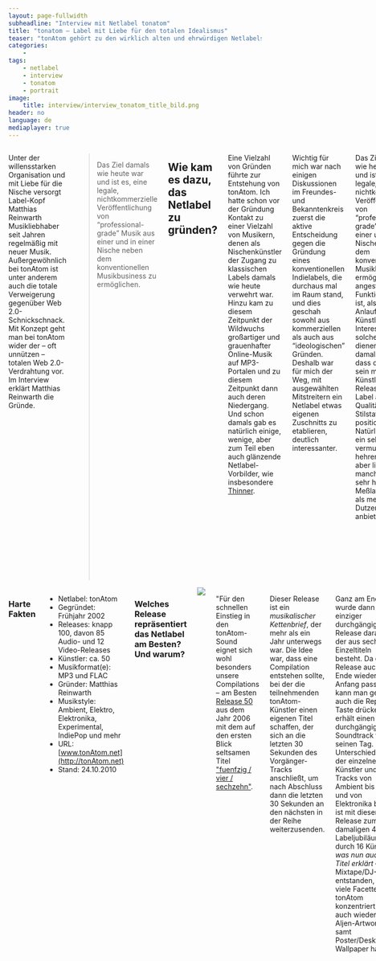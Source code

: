 ```yaml
---
layout: page-fullwidth
subheadline: "Interview mit Netlabel tonatom"
title: "tonatom – Label mit Liebe für den totalen Idealismus"
teaser: "tonAtom gehört zu den wirklich alten und ehrwürdigen Netlabels, das nie die eigene Mission aus den Augen verloren hat."
categories:
    - 
tags:
    - netlabel
    - interview
    - tonatom
    - portrait
image:
    title: interview/interview_tonatom_title_bild.png
header: no
language: de
mediaplayer: true
---
```

<div class="row">
<div class="large-7 columns" markdown="1">

Unter der willensstarken Organisation und mit Liebe für die Nische
versorgt Label-Kopf Matthias Reinwarth Musikliebhaber seit Jahren
regelmäßig mit neuer Musik. Außergewöhnlich bei tonAtom ist unter
anderem auch die totale Verweigerung gegenüber Web 2.0-Schnickschnack.
Mit Konzept geht man bei tonAtom wider der – oft unnützen – totalen Web
2.0-Verdrahtung vor. Im Interview erklärt Matthias Reinwarth die
Gründe.

> Das Ziel damals wie heute war und ist es, eine legale, nichtkommerzielle Veröffentlichung von “professional-grade” Musik aus einer und in einer Nische neben dem konventionellen Musikbusiness zu ermöglichen.



## Wie kam es dazu, das Netlabel zu gründen?

Eine Vielzahl von Gründen führte zur Entstehung von tonAtom. Ich hatte
schon vor der Gründung Kontakt zu einer Vielzahl von Musikern, denen als
Nischenkünstler der Zugang zu klassischen Labels damals wie heute
verwehrt war. Hinzu kam zu diesem Zeitpunkt der Wildwuchs großartiger
und grauenhafter Online-Musik auf MP3-Portalen und zu diesem Zeitpunkt
dann auch deren Niedergang. Und schon damals gab es natürlich einige,
wenige, aber zum Teil eben auch glänzende Netlabel-Vorbilder, wie
insbesondere [Thinner](http://thinner.cc).

Wichtig für mich war nach einigen Diskussionen im Freundes- und
Bekanntenkreis zuerst die aktive Entscheidung gegen die Gründung eines
konventionellen Indielabels, die durchaus mal im Raum stand, und dies
geschah sowohl aus kommerziellen als auch aus “ideologischen” Gründen.
Deshalb war für mich der Weg, mit ausgewählten Mitstreitern ein Netlabel
etwas eigenen Zuschnitts zu etablieren, deutlich interessanter.

Das Ziel damals wie heute war und ist es, eine legale, nichtkommerzielle
Veröffentlichung von “professional-grade” Musik aus einer und in einer
Nische neben dem konventionellen Musikbusiness zu ermöglichen. Die
angestrebte Funktion war und ist, als Anlaufstelle für Künstler und
Interessenten solcher Musik zu dienen. Schon damals war klar, dass der
Ansatz sein muss, die Künstler, die Releases und das Label als
Qualitäts- und Stilstatement zu positionieren. Natürlich ist das ein
sehr, vermutlich zu hehrer Anspruch, aber lieber manchmal eine sehr hohe
Meßlatte reissen, als mediokre Dutzendware anbieten.



## Wer steckt hinter dem Label?

<figure>
<img src="{{ site.urlimg }}interview/interview_tonatom_matthias_reinwarth.jpg">
<figcaption>Foto: Matthias Reinwarth von tonAtom</figcaption>
</figure>


Die maßgebliche Figur hinter [tonAtom](http://www.tonatom.net/) bin wohl
ich, [Matthias Reinwarth](http://www.reinwarth.de/), der das Label von
der Gründung bis heute gestaltet und die letztendlichen Entscheidungen
über Releases und die Entwicklung trifft.

Unerläßlich ist aber die Unterstützung durch einige Mitstreiter, die in
zum Teil wechselnder Zusammensetzung. Dies waren zu Beginn Matthias “Red
Sparrow” Spittler und Sabine “elektr@” Dirksen, bis heute immer mal
wieder Carsten “Alcyon” Büttemeier und Axel Fischer. Neuerdings stößt
auch Andreas Usenbenz hinzu, der eigene Releases als
[Nobile](http://www.tonatom.net/content/profile/nobile.html) und
[Sonovo](http://www.tonatom.net/content/profile/sonovo.html)
veröffentlicht hat und durch sein Mastering den neueren
Veröffentlichungen die klangliche Finesse verleiht und in Zukunft
verstärkt verleihen wird.

Hinzu kommen und kamen Sponsoren, die das Hosting abseits von den
üblichen Netlabelplattformen ermöglichen.

Unschätzbaren Anteil haben bei der Gestaltung der Releases als
Gesamtprodukt die Artworks von [Alexander “Aljen”
Jensko](http://www.tonatom.net/content/profile/aljen.html), der seit
Gründung eine Vielzahl von Cover-Artworks beigesteuert hat, die auch
optisch einen tonAtom-Labelstil darstellen. Er war und ist auch bei der
Entwicklung des Labels immer ein wichtiger Diskussionspartner, etwa wenn
es um Anpassungen der Ausrichtung, etwa bei den Änderungen des
Releasekonzeptes ging – von anfangs reinen EPs hin zu vollen Releases
und Videos. Neben der Tatsache, dass er tonAtom auch akustisch
mitbeeinflusst hat, sind auch seine Poster, die zu einigen Compilations
entstanden, sehenswert.



## Wie beschreibt Ihr Euren Sound?

Die Beschreibung eines tonAtom-Sounds versuche ich zu vermeiden, weil
das nach meiner Meinung einfach nicht geht.

Das Label entwickelt sich natürlich über die Jahre und konnte man am
Anfang noch Ambient+Elektro+Experimental als Verortung des Stils
angeben, so sind heute andere Stilistiken hinzu gekommen, die aber in
der Summe – natürlich nur meiner Meinung nach – doch tonAtom als Ganzes
und stimmiges Gesamtes umreissen. Gerade die Indiepop-Musik von
[ne:o](http://www.tonatom.net/content/profile/ne-o.html) und
[msc](http://www.tonatom.net/content/profile/msc.html), Filmmusiken und
Poppiges, die ironisch-plakativen und doch so unterschiedlichen
Veröffentlichungen von
[Konsumprodukt](http://www.tonatom.net/content/profile/konsumprodukt.html)
und
[Wellenformreiter](http://www.tonatom.net/content/profile/wellenformreiter.html)
neben den eher “typischen” elektronischen Netlabel-Releases zwischen
Ambient und Elektronika machen den Stil in Summe ziemlich
“unbeschreiblich”.

Am einfachsten könnte man vielleicht sagen, **der tonAtom-Sound ist
Matthias’ Musikgeschmack**, denn schliesslich habe ich die Releases
ausgewählt :-)



## Wodurch hebt sich Euer von der Konkurrenz ab?

Ich habe eine Vielzahl von Netlabels und deren Betreiber über die Jahre
immer eher als Mitstreiter und Kommunikationspartner empfunden, deshalb
gefällt mir schon das Wort Konkurrenz nur sehr bedingt, eigentlich gar
nicht. Trotzdem sind einige Unterschiede offensichtlich:

Konzeptionell: **tonAtom konzentriert sich ausschliesslich auf eine mehr
oder weniger regelmäßige Veröffentlichung von netaudio-releases.** Nicht
mehr und nicht weniger. Von der allgemeinen Ausrichtung ist tonAtom
**sehr konsequent nicht-kommerziell** und rein auf das Internet und
seine Möglichkeiten ausgerichtet. Das heisst, es gibt keinen Shop, kein
Merchandising, keine Flattr-Buttons und keine Google-Ads.

Den Live-Aspekt, das Vinyl-Verkaufen und den Versuch bei Bandcamp einen
Euro zu verdienen, überlasse ich den Künstlern selbst. tonAtom soll nur
und ausschliesslich das verlässliche und hoffentlich qualitativ
hochwertige Online-Label als ein Partner des Künstlers sein. **Viele
2.0-ige Interaktions-Möglichkeiten existieren mit voller Absicht
nicht**: Es gibt keine Diskussions- und Feedbackmechanismen, keine
Download-Counter oder Voting-Buttons. Das ist sehr old-school, spiegelt
aber auch nicht zuletzt einen sehr klaren Releasebegriff (im Sinne von
“fertiges Produkt”) wieder.

Stilistisch bedient tonAtom eine Auswahl musikalischer Richtungen, aber
einige mit voller Absicht praktisch nicht, die ansonsten einen Großteil
der Netaudio-Szene ausmachen. Das ist der gesamte, in den 90ern fußende,
Dancefloor-orientierte Bereich, zwischen Dub, Techno und House mit all
den feinen Abstufungen dazwischen. Hier gibt es aus meiner Sicht einfach
schon mehr als nötig, auch in sehr guter handwerklicher Qualität. Die
Vier-Viertel-”Umtss-Umtss”-Ästhetik hat sich mir nie erschlossen, womit
wohl hinreichend erklärt ist, warum es wohl nie eine tonAtom-DJ-Night in
einem Club geben kann.



## Welche Mission verfolgt Euer Netlabel?

**Ich verstehe Labels heute mehr denn je als Filter** und das auf den
Ebenen Quantität, Originalität, Qualität (Musik, Mastering, Artwork) und
Stil. Das Internet ermöglicht es heute jedem, zu publizieren, sei es als
Künstler oder als Netlabel. Das Großartige an dieser Möglichkeit kann
man gar nicht genug betonen. Die wohl wichtigste Mission für ein
Netlabel aus meiner Sicht ist es nun aber, einem interessierten Hörer
unter einem Labelnamen – bei mir eben tonAtom – regelmäßig stilistisch
interessante und qualitativ hochwertige Releases von faszinierenden und
ungewöhnlichen Künstlern anzubieten.

Das bedeutet auch: **Nicht publizieren um jeden Preis, sondern Sorgfalt
und Arbeit mit dem Künstler am Produkt.** Mehr als ein Release ist erst
durch Überzeugungsarbeit mit dem Künstler in der heutigen Form oder
überhaupt erst entstanden. Die Auswahl der Releases, des Artworks und
Kontrolle oder Beisteuern eines guten Masterings, ein vollständiges und
ansprechendes Tagging der einzelne Dateien sind ein wichtiger Teil
hiervon.

**Im Idealfall ist die Mission erfüllt, wenn man Hörerschichten
erreicht, die nicht sowieso schon Netlabel hören**, sondern wegen der
Musik, der Künstler oder des Labelstils wiederkommen.

Ich bin selbst begeisterter Konsument von Netlabel-Musik: Wenn ich
weiss, dass mir eine Reihe Releases von einem Netlabel zugesagt haben,
werde ich den Newsletter oder den Twitter-Feed verfolgen und den
nächsten Release – zum Beispiel bei Laridae oder Stadtgrün – auch
ungeprüft herunterladen. Bin ich mehrfach durch schlechte Qualität auf
unterschiedlichster Ebene enttäuscht worden, oder publizieren die
Netlabel-Betreiber Musik, die mir stilistisch nicht zusagt, verschwindet
bei mir ein Netlabel vom Radar.



## Welches besondere Erlebnis oder Ereignis verbindest Du mit Deinem Netlabel?

<img src="{{ site.urlimg }}interview/interview_tonatom_netaudioberlin2007_07.jpg" alt="netaudio berlin 2007">

Als rein auf das Internet fixiertes Label sind die “real-life”
Ereignisse dünn gesät, was ja Teil des Konzeptes ist. Auch die
Kommunikation im Team und mit den Künstlern erfolgt ohne direkten,
persönlichen Kontakt, sondern mit Mail, Skype, Telefon und neuerdings
auch mal via social networks.

<img src="{{ site.urlimg }}interview/interview_tonatom_netaudioberlin2007_03.jpg" alt="netaudio berlin 2007">

Spannend sind deshalb die seltenen, aber um so interessanteren
persönlichen Kontakt im tonAtom-Umfeld, aber auch mit anderen
Netaudio-Aktivisten, insbesondere auf den einschlägigen Veranstaltungen
wie die [Cologne Commons](http://cologne-commons.de/) oder [Netaudio
Berlin](http://www.netaudioberlin.de/). Ein besonderes Highlight war
sicherlich die Präsentation des [Releases “v/a – recovered
items”](http://www.tonatom.net/releases/tA_X_recovered/) auf der
Netaudio Berlin-Veranstaltung im RAW-Tempel im Oktober 2007, wo
Alexander Jensko als Ausgangspunkt zu jedem Titel eine Grafik
präsentierte.

<img src="{{ site.urlimg }}interview/interview_tonatom_netaudioberlin2007_10.jpg">

Über die Jahre hat es auch immer wieder die Möglichkeit gegeben, tonAtom
und Netaudio in Radio-Sendungen, insbesondere im unabhängigen Radio oder
in Podcasts vorzustellen, was immer interessante Veranstaltungen sind,
die auch neue Hörerkreise erschliessen.



## Wo seht ihr das Netlabel in der Zukunft?

Gut gemachte Netlabel wie [12rec](http://12rec.net),
[kahvi](http://kahvi.org), [laridae](http://www.laridae.at/) oder
[aaahh-records](http://www.aaahh-records.net) (und viele mehr) haben
heute die Position erreicht, einen alternativen Publikationsweg für
Musik und Künstler unter alternativen Lizenzen darzustellen. Hierbei
erreichen sie Personenkreise, insbesondere auch die *digital natives*,
die vom Unfang vergleichbar und zum Teil sogar deutlich größer als die
Reichweite von klassischen Independent-Labels sind. Hierbei
**überschreiten sie insbesondere nationale und Sprachgrenzen, denen die
klassische Distributionsformen zwangsläufig unterliegen**. Diese
Reichweite und diese Form der Publikation ist die Stärke der Netlabels.
Und das geschieht parallel zum klassischen Musik-Business.

**Genau da sehe ich auch für die Zukunft die Rolle der Netlabels und die
von tonAtom.**

Anders als Independent Labels und das klassische Musik-Business haben
Netlabels aber aus meiner Sicht auch die Gelegenheit und die
Verpflichtung für die kleine und kleinste Nische. Kommerzieller Erfolg
stört genau so wenig wie kommerzieller Misserfolg. Und das ist eine
Chance, die aus meiner Sicht umfassend zu nutzen ist. **Mut, Vielfalt
und Nonkonformität sind spannender als noch ein weiterer
Dub/Tech/House-Release.** Der Weg zu den Personenkreisen jenseits der
Internet-affinen Hörer ist sicher weiter spannend, aber Mundpropaganda
und die Presse haben schon einiges bewegt.

Die Künstler, die das wollen, können den Rückenwind einer Publikation
auf einem renommierten Netlabel zur eigenen Vermarktung nutzen, sei es
live, als DJ oder VJ, als Lizenzgeber für kommerzielle Nutzung oder als
Auftragskomponist.

Die Netlabels, die das wollen, treten beispielsweise regional oder
punktuell national/international als Veranstalter auf oder vertreiben
per Mailorder physikalische Tonträger, die im besten Falle auch
tatsächlichen Mehrwert lieferen.

Für diese Aufgaben, wenn gewollt, sehe ich aber dedizierte, klar
kommerziell agierende und auch so rechtlich aufgestellte (GbR, GmbH)
parallele Organisationsformen für sinnvoller an. Das kann dann etwa als
Booking Agentur, konventionelles und damit kommerzielles Label, als
Mailorder-Versand für Vinyl und Merchandise, oder als Verlag sein. Das
macht dann die Trennung zum Netlabel als vielfach nicht-kommerziell
(CC-nc) agierende Organisation viel leichter.

Die zentrale Rolle für das Netlabel selbst aber ist aus meiner Sicht die
oben beschrieben Rolle als Filter, Marke und verlässlicher Lieferant
legaler, musikalischer Herausforderungen.

**tonAtom wird auch in Zukunft nur diese eine Aufgabe wahrnehmen, also
da bleiben, wo es ist.**



## Vielen Dank für das Interview, Matthias!



### Credits für Fotos

Fotos NetaudioBerlin 2007 (c) 2007 [aljen.de](http://aljen.de) //
Creative Commons:
[by-nc-nd](http://creativecommons.org/licenses/by-nc-nd/3.0/de/)

</div><!-- /.large-7 -->
<div class="large-5 columns panel radius" markdown="1">


### Harte Fakten

- Netlabel: tonAtom
- Gegründet: Frühjahr 2002
- Releases: knapp 100, davon 85 Audio- und 12 Video-Releases
- Künstler: ca. 50
- Musikformat(e): MP3 und FLAC
- Gründer: Matthias Reinwarth
- Musikstyle: Ambient, Elektro, Elektronika, Experimental, IndiePop und mehr
- URL: [www.tonAtom.net](http://tonAtom.net)
- Stand: 24.10.2010


### Welches Release repräsentiert das Netlabel am Besten? Und warum?

<img src="{{ site.urlimg }}interview/cover_tonatom_release_50.jpg">

"Für den schnellen Einstieg in den tonAtom-Sound eignet sich wohl
besonders unsere Compilations – am Besten [Release
50](http://tonAtom.net/releases/050/) aus dem Jahr 2006 mit dem auf den
ersten Blick seltsamen Titel ["fuenfzig / vier /
sechzehn"](http://tonAtom.net/releases/050/).

Dieser Release ist ein *musikalischer Kettenbrief*, der mehr als ein
Jahr unterwegs war. Die Idee war, dass eine Compilation entstehen
sollte, bei der die teilnehmenden tonAtom-Künstler einen eigenen Titel
schaffen, der sich an die letzten 30 Sekunden des Vorgänger-Tracks
anschließt, um nach Abschluss dann die letzten 30 Sekunden an den
nächsten in der Reihe weiterzusenden.

Ganz am Ende wurde dann ein einziger durchgängiger Release daraus, der
aus sechzehn Einzeltiteln besteht. Da der Release auch am Ende wieder
zum Anfang passt, kann man gerne auch die Repeat-Taste drücken und
erhält einen durchgängigen Soundtrack für seinen Tag. In aller
Unterschiedlichkeit der einzelnen Künstler und ihrer Tracks von Ambient
bis Pop und von Elektronika bis IDM ist mit diesem 50. Release zum
damaligen 4. Labeljubiläum durch 16 Künstler – *was nun auch den Titel
erklärt* – ein Mixtape/DJ-Set entstanden, das viele Facetten von tonAtom
konzentriert und auch wieder ein Aljen-Artwork samt
Poster/Desktop-Wallpaper hat."

#### Anhören und Downloaden

<audio controls>
  <source src="http://mirror.dotplex.de/tonatom/media/050/mp3/tonAtom.050.mp3" type="audio/mpeg">
  Your browser does not support the audio tag.
</audio>




</div><!-- /.large-5 -->
</div><!-- /.row -->
